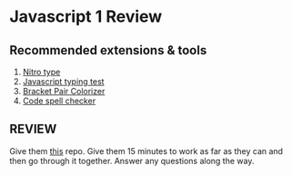 # Javascript 1 Review

## Recommended extensions & tools

1. [Nitro type](https://www.nitrotype.com/)
2. [Javascript typing test](http://www.speedcoder.net/lessons/js/1/)
3. [Bracket Pair Colorizer](https://marketplace.visualstudio.com/items?itemName=CoenraadS.bracket-pair-colorizer)
4. [Code spell checker](https://marketplace.visualstudio.com/items?itemName=streetsidesoftware.code-spell-checker)

## REVIEW

Give them [this](https://repl.it/@awestenskow/javascript-1-review) repo. Give them 15 minutes to work as far as they can and then go through it together. Answer any questions along the way.
